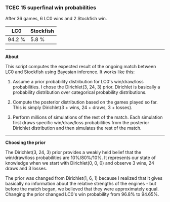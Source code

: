 ### TCEC 15 superfinal win probabilities

After 36 games, 6 LC0 wins and 2 Stockfish win.

|LC0|Stockfish|
|---|---|
| 94.2 % | 5.8 % |

---

**About**

This script computes the expected result of the ongoing match between LC0 and Stockfish using Bayesian inference. It works like this:

1. Assume a prior probability distribution for LC0's win/draw/loss probabilities. I chose the Dirichlet(3, 24, 3) prior. Dirichlet is basically a probability distribution over categorical probability distributions.

2. Compute the posterior distribution based on the games played so far. This is simply Dirichlet(3 + wins, 24 + draws, 3 + losses).

3. Perform millions of simulations of the rest of the match. Each simulation first draws specific win/draw/loss probabilities from the posterior Dirichlet distribution and then simulates the rest of the match.

---

**Choosing the prior**

The Dirichlet(3, 24, 3) prior provides a weakly held belief that the win/draw/loss probabilities are 10%/80%/10%. It represents our state of knowledge when we start with Dirichlet(0, 0, 0) and observe 3 wins, 24 draws and 3 losses.

The prior was changed from Dirichlet(1, 6, 1) because I realized that it gives basically no information about the relative strengths of the engines - but before the match began, we believed that they were approximately equal. Changing the prior changed LC0's win probability from 96.8% to 94.65%.
